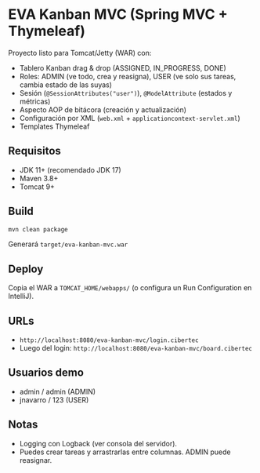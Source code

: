 # EVA Kanban MVC (Spring MVC + Thymeleaf)

Proyecto listo para Tomcat/Jetty (WAR) con:
- Tablero Kanban drag & drop (ASSIGNED, IN_PROGRESS, DONE)
- Roles: ADMIN (ve todo, crea y reasigna), USER (ve solo sus tareas, cambia estado de las suyas)
- Sesión (`@SessionAttributes("user")`), `@ModelAttribute` (estados y métricas)
- Aspecto AOP de bitácora (creación y actualización)
- Configuración por XML (`web.xml` + `applicationcontext-servlet.xml`)
- Templates Thymeleaf

## Requisitos
- JDK 11+ (recomendado JDK 17)
- Maven 3.8+
- Tomcat 9+

## Build
```bash
mvn clean package
```
Generará `target/eva-kanban-mvc.war`

## Deploy
Copia el WAR a `TOMCAT_HOME/webapps/` (o configura un Run Configuration en IntelliJ).

## URLs
- `http://localhost:8080/eva-kanban-mvc/login.cibertec`
- Luego del login: `http://localhost:8080/eva-kanban-mvc/board.cibertec`

## Usuarios demo
- admin / admin  (ADMIN)
- jnavarro / 123 (USER)

## Notas
- Logging con Logback (ver consola del servidor).
- Puedes crear tareas y arrastrarlas entre columnas. ADMIN puede reasignar.
